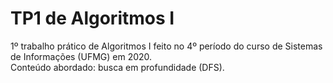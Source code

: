 # TP1 de Algoritmos I
 1º trabalho prático de Algoritmos I feito no 4º período do curso de Sistemas de Informações (UFMG) em 2020.  
 Conteúdo abordado: busca em profundidade (DFS).
